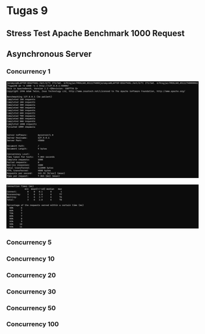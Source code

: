 # Tugas 9

## Stress Test Apache Benchmark 1000 Request

## Asynchronous Server

### Concurrency 1

![1](Screenshots/server_async_c1_1.jpg)

![2](Screenshots/server_async_c1_2.jpg)

### Concurrency 5

### Concurrency 10

### Concurrency 20

### Concurrency 30

### Concurrency 50

### Concurrency 100